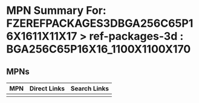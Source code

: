 



# MPN Summary For: FZEREFPACKAGES3DBGA256C65P16X1611X11X17 > ref-packages-3d : BGA256C65P16X16_1100X1100X170

## MPNs
  

|MPN|Direct Links|Search Links|
| :--- | :--- | :--- |
||||
